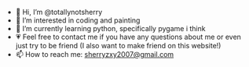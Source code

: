 - 👋 Hi, I’m @totallynotsherry
- 👀 I’m interested in coding and painting
- 🌱 I’m currently learning python, specifically pygame i think 
- 💗 Feel free to contact me if you have any questions about me or even just try to be friend (I also want to make friend on this website!)
- 📫 How to reach me: sherryzxy2007@gmail.com

<!---
totallynotsherry/totallynotsherry is a ✨ special ✨ repository because its `README.md` (this file) appears on your GitHub profile.
You can click the Preview link to take a look at your changes.
--->
